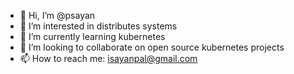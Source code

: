 - 👋 Hi, I’m @psayan
- 👀 I’m interested in distributes systems
- 🌱 I’m currently learning kubernetes
- 💞️ I’m looking to collaborate on open source kubernetes projects
- 📫 How to reach me: isayanpal@gmail.com

<!---
psayan/psayan is a ✨ special ✨ repository because its `README.md` (this file) appears on your GitHub profile.
You can click the Preview link to take a look at your changes.
--->
